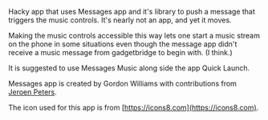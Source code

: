 Hacky app that uses Messages app and it's library to push a message that triggers the music controls. It's nearly not an app, and yet it moves.

Making the music controls accessible this way lets one start a music stream on the phone in some situations even though the message app didn't receive a music message from gadgetbridge to begin with. (I think.)

It is suggested to use Messages Music along side the app Quick Launch.

Messages app is created by Gordon Williams with contributions from [Jeroen Peters](https://github.com/jeroenpeters1986).

The icon used for this app is from [https://icons8.com](https://icons8.com).
